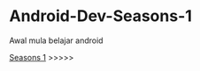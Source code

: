 # Android-Dev-Seasons-1

Awal mula belajar android 

[Seasons 1](https://github.com/Dhino12/Android-Dev-Seasons-2) >>>>>

